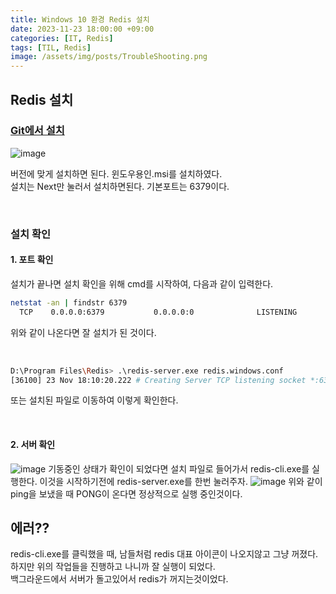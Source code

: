 ```yaml
---
title: Windows 10 환경 Redis 설치
date: 2023-11-23 18:00:00 +09:00
categories: [IT, Redis]
tags: [TIL, Redis]
image: /assets/img/posts/TroubleShooting.png
---
```



## Redis 설치

### [Git에서 설치](https://github.com/microsoftarchive/redis/releases)

![image](https://github.com/honge7694/honge7694.github.io/assets/76715487/cb240d74-0446-4f0e-aa7c-281c01ee43dd)

버전에 맞게 설치하면 된다. 윈도우용인.msi를 설치하였다.     
설치는 Next만 눌러서 설치하면된다. 기본포트는 6379이다.

<br/>

### 설치 확인

#### 1. 포트 확인
설치가 끝나면 설치 확인을 위해 cmd를 시작하여, 다음과 같이 입력한다.

```bash
netstat -an | findstr 6379
  TCP    0.0.0.0:6379           0.0.0.0:0              LISTENING
```
위와 같이 나온다면 잘 설치가 된 것이다.

<br/>

```bash
D:\Program Files\Redis> .\redis-server.exe redis.windows.conf
[36100] 23 Nov 18:10:20.222 # Creating Server TCP listening socket *:6379: bind: No error
```
또는 설치된 파일로 이동하여 이렇게 확인한다.

<br/>

#### 2. 서버 확인

![image](https://github.com/honge7694/honge7694.github.io/assets/76715487/845202f5-465d-424f-b685-e5cb4634d29c)
기동중인 상태가 확인이 되었다면 설치 파일로 들어가서 redis-cli.exe를 실행한다.
이것을 시작하기전에 redis-server.exe를 한번 눌러주자.
![image](https://github.com/honge7694/honge7694.github.io/assets/76715487/cac062dc-fbad-4500-86e8-df4274aba68a)
위와 같이 ping을 보냈을 때 PONG이 온다면 정상적으로 실행 중인것이다.


## 에러??

redis-cli.exe를 클릭했을 때, 남들처럼 redis 대표 아이콘이 나오지않고 그냥 꺼졌다.
하지만 위의 작업들을 진행하고 나니까 잘 실행이 되었다.     
백그라운드에서 서버가 돌고있어서 redis가 꺼지는것이었다.
